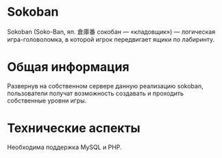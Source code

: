 # Sokoban
Sokoban (Soko-Ban, яп. 倉庫番 сокобан — «кладовщик») — логическая игра-головоломка, в которой игрок передвигает ящики по лабиринту.
# Общая информация
Развернув на собственном сервере данную реализацию sokoban, пользователи получат возможность создавать и проходить собственные уровни игры.
# Технические аспекты
Необходима поддержка MySQL и PHP.
